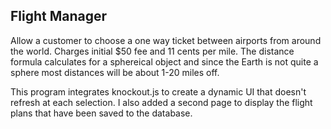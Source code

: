<h2>Flight Manager</h2>
<p>Allow a customer to choose a one way ticket between airports from around the world. Charges initial $50 fee and 11 cents per mile. The distance formula calculates for a sphereical object and since the Earth is not quite a sphere most distances will be about 1-20 miles off.</p>

<p>This program integrates knockout.js to create a dynamic UI that doesn't refresh at each selection. I also added a second page to display the flight plans that have been saved to the database.</p>
